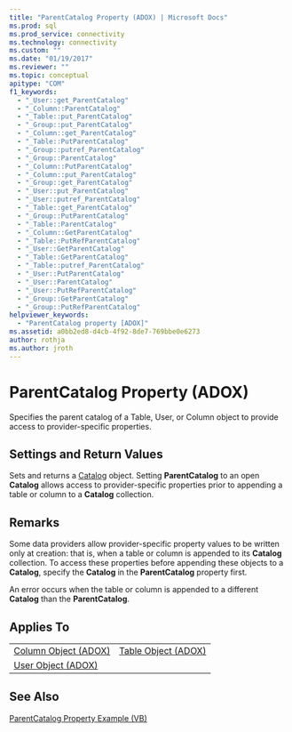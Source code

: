 ```yaml
---
title: "ParentCatalog Property (ADOX) | Microsoft Docs"
ms.prod: sql
ms.prod_service: connectivity
ms.technology: connectivity
ms.custom: ""
ms.date: "01/19/2017"
ms.reviewer: ""
ms.topic: conceptual
apitype: "COM"
f1_keywords: 
  - "_User::get_ParentCatalog"
  - "_Column::ParentCatalog"
  - "_Table::put_ParentCatalog"
  - "_Group::put_ParentCatalog"
  - "_Column::get_ParentCatalog"
  - "_Table::PutParentCatalog"
  - "_Group::putref_ParentCatalog"
  - "_Group::ParentCatalog"
  - "_Column::PutParentCatalog"
  - "_Column::put_ParentCatalog"
  - "_Group::get_ParentCatalog"
  - "_User::put_ParentCatalog"
  - "_User::putref_ParentCatalog"
  - "_Table::get_ParentCatalog"
  - "_Group::PutParentCatalog"
  - "_Table::ParentCatalog"
  - "_Column::GetParentCatalog"
  - "_Table::PutRefParentCatalog"
  - "_User::GetParentCatalog"
  - "_Table::GetParentCatalog"
  - "_Table::putref_ParentCatalog"
  - "_User::PutParentCatalog"
  - "_User::ParentCatalog"
  - "_User::PutRefParentCatalog"
  - "_Group::GetParentCatalog"
  - "_Group::PutRefParentCatalog"
helpviewer_keywords: 
  - "ParentCatalog property [ADOX]"
ms.assetid: a0bb2ed8-d4cb-4f92-8de7-769bbe0e6273
author: rothja
ms.author: jroth
---
```

# ParentCatalog Property (ADOX)
Specifies the parent catalog of a Table, User, or Column object to provide access to provider-specific properties.  
  
## Settings and Return Values  
 Sets and returns a [Catalog](../../../ado/reference/adox-api/catalog-object-adox.md) object. Setting **ParentCatalog** to an open **Catalog** allows access to provider-specific properties prior to appending a table or column to a **Catalog** collection.  
  
## Remarks  
 Some data providers allow provider-specific property values to be written only at creation: that is, when a table or column is appended to its **Catalog** collection. To access these properties before appending these objects to a **Catalog**, specify the **Catalog** in the **ParentCatalog** property first.  
  
 An error occurs when the table or column is appended to a different **Catalog** than the **ParentCatalog**.  
  
## Applies To  
  
|||  
|-|-|  
|[Column Object (ADOX)](../../../ado/reference/adox-api/column-object-adox.md)|[Table Object (ADOX)](../../../ado/reference/adox-api/table-object-adox.md)|  
|[User Object (ADOX)](../../../ado/reference/adox-api/user-object-adox.md)||  
  
## See Also  
 [ParentCatalog Property Example (VB)](../../../ado/reference/adox-api/parentcatalog-property-example-vb.md)
